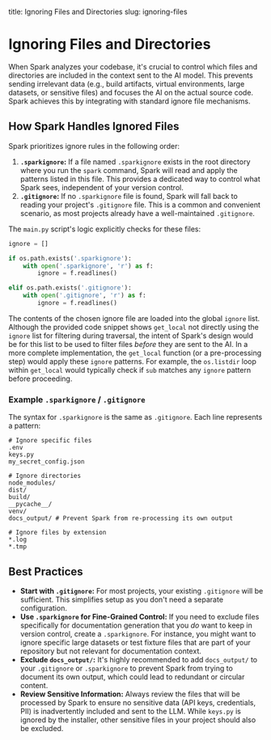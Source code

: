 title: Ignoring Files and Directories
slug: ignoring-files

# Ignoring Files and Directories

When Spark analyzes your codebase, it's crucial to control which files and directories are included in the context sent to the AI model. This prevents sending irrelevant data (e.g., build artifacts, virtual environments, large datasets, or sensitive files) and focuses the AI on the actual source code. Spark achieves this by integrating with standard ignore file mechanisms.

## How Spark Handles Ignored Files

Spark prioritizes ignore rules in the following order:

1.  **`.sparkignore`:** If a file named `.sparkignore` exists in the root directory where you run the `spark` command, Spark will read and apply the patterns listed in this file. This provides a dedicated way to control what Spark sees, independent of your version control.
2.  **`.gitignore`:** If no `.sparkignore` file is found, Spark will fall back to reading your project's `.gitignore` file. This is a common and convenient scenario, as most projects already have a well-maintained `.gitignore`.

The `main.py` script's logic explicitly checks for these files:

```python
ignore = []

if os.path.exists('.sparkignore'):
    with open('.sparkignore', 'r') as f:
        ignore = f.readlines()

elif os.path.exists('.gitignore'):
    with open('.gitignore', 'r') as f:
        ignore = f.readlines()
```

The contents of the chosen ignore file are loaded into the global `ignore` list. Although the provided code snippet shows `get_local` not directly using the `ignore` list for filtering during traversal, the intent of Spark's design would be for this list to be used to filter files *before* they are sent to the AI. In a more complete implementation, the `get_local` function (or a pre-processing step) would apply these `ignore` patterns. For example, the `os.listdir` loop within `get_local` would typically check if `sub` matches any `ignore` pattern before proceeding.

### Example `.sparkignore` / `.gitignore`

The syntax for `.sparkignore` is the same as `.gitignore`. Each line represents a pattern:

```
# Ignore specific files
.env
keys.py
my_secret_config.json

# Ignore directories
node_modules/
dist/
build/
__pycache__/
venv/
docs_output/ # Prevent Spark from re-processing its own output

# Ignore files by extension
*.log
*.tmp
```

## Best Practices

*   **Start with `.gitignore`:** For most projects, your existing `.gitignore` will be sufficient. This simplifies setup as you don't need a separate configuration.
*   **Use `.sparkignore` for Fine-Grained Control:** If you need to exclude files specifically for documentation generation that you *do* want to keep in version control, create a `.sparkignore`. For instance, you might want to ignore specific large datasets or test fixture files that are part of your repository but not relevant for documentation context.
*   **Exclude `docs_output/`:** It's highly recommended to add `docs_output/` to your `.gitignore` or `.sparkignore` to prevent Spark from trying to document its own output, which could lead to redundant or circular content.
*   **Review Sensitive Information:** Always review the files that will be processed by Spark to ensure no sensitive data (API keys, credentials, PII) is inadvertently included and sent to the LLM. While `keys.py` is ignored by the installer, other sensitive files in your project should also be excluded.
